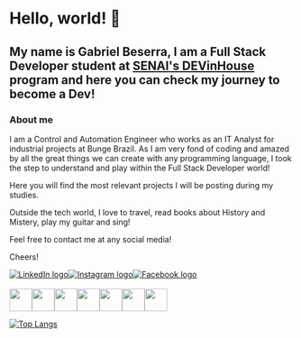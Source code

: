 # Hello, world! 👋

## My name is Gabriel Beserra, I am a Full Stack Developer student at [SENAI's DEVinHouse](https://cadastro.sc.senai.br/l/5yRQf0ABF1174) program and here you can check my journey to become a Dev!

### About me

I am a Control and Automation Engineer who works as an IT Analyst for industrial projects at Bunge Brazil. 
As I am very fond of coding and amazed by all the great things we can create with any programming language, I took the step to understand and play within the Full Stack Developer world!

Here you will find the most relevant projects I will be posting during my studies.

Outside the tech world, I love to travel, read books about History and Mistery, play my guitar and sing!

Feel free to contact me at any social media!

Cheers!
<br/>
<div style="display: flex;">
  <a href="https://www.linkedin.com/in/-gabrielbeserra/" target="_blank">
    <img src="https://img.shields.io/badge/LinkedIn-0077B5?style=for-the-badge&logo=linkedin&logoColor=white" alt="LinkedIn logo">
  </a>  
  <a href="https://www.instagram.com/_gabrielbeserra/" target="_blank">
    <img src="https://img.shields.io/badge/Instagram-E4405F?style=for-the-badge&logo=instagram&logoColor=white" alt="Instagram logo">
  </a>
  </a>
    <a href="https://www.facebook.com/gabriel.beserra.73" target="_blank">
    <img src="https://img.shields.io/badge/Facebook-1877F2?style=for-the-badge&logo=facebook&logoColor=white" alt="Facebook logo">
  </a>
</div>
<br/>
<div style="display: flex;">
  <img src="https://cdn.jsdelivr.net/gh/devicons/devicon/icons/html5/html5-original.svg" height='40rem' width='40rem'/>
  <img src="https://cdn.jsdelivr.net/gh/devicons/devicon/icons/css3/css3-original.svg" height='40rem' width='40rem'/>
  <img src="https://cdn.jsdelivr.net/gh/devicons/devicon/icons/javascript/javascript-original.svg" height='40rem' width='40rem'/>
  <img src="https://cdn.jsdelivr.net/gh/devicons/devicon/icons/react/react-original.svg" height='40rem' width='40rem'/>
  <img src="https://cdn.jsdelivr.net/gh/devicons/devicon/icons/nodejs/nodejs-original.svg" height='40rem' width='40rem'/>
  <img src="https://cdn.jsdelivr.net/gh/devicons/devicon/icons/git/git-original.svg" height='40rem' width='40rem'/>
  <img src="https://cdn.jsdelivr.net/gh/devicons/devicon/icons/figma/figma-original.svg" height='40rem' width='40rem'/>
</div>

[![Top Langs](https://github-readme-stats.vercel.app/api/top-langs/?username=gbeserra95&layout=compact&theme=omni)](https://github.com/gbeserra95/github-readme-stats)
